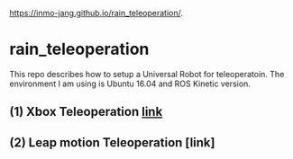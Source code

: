 https://inmo-jang.github.io/rain_teleoperation/.

# rain_teleoperation

This repo describes how to setup a Universal Robot for teleoperatoin. The environment I am using is Ubuntu 16.04 and ROS Kinetic version.  

## (1) Xbox Teleoperation [link](https://github.com/inmo-jang/rain_teleoperation/blob/master/xbox_teleop.md)

## (2) Leap motion Teleoperation [link]

